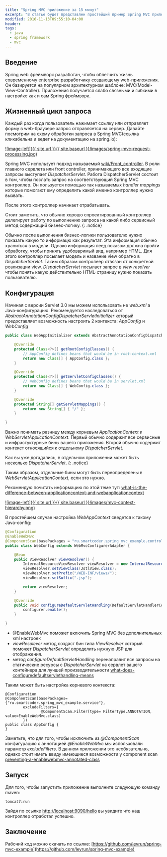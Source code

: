 ```yaml
---
title: "Spring MVC приложение за 15 минут"
excerpt: "В статье будет представлен простейший пример Spring MVC приложения и особенности его конфигурации"
modified: 2016-11-13T09:55:10-04:00
header:
tags: 
  - java
  - spring framework
  - mvc
---
```


## Введение
Spring web фреймворк разработан, чтобы облегчить жизнь современному enterprise разработчику создающему web-приложения.
Он базируется на популярном архитектурном шаблоне: MVC(Model-View-Controller). Приложения получается
слабо связными и гибкими в настройке как и сам Spring фреймворк.

## Жизненный цикл запроса
Каждый раз когда пользователь нажимает ссылку или отправляет форму в web-браузере запрос отправляется на сервер.
Давайте посмотрим на схему обработки запроса в Spring MVC(ссылка кликабельна и ведет на документацию на spring.io):

[![image-left]({{ site.url }}{{ site.baseurl }}/images/spring-mvc-request-processing.jpg)](http://docs.spring.io/spring/docs/current/spring-framework-reference/html/mvc.html)

Spring MVC использует подход называемый [wiki/Front_controller](https://en.wikipedia.org/wiki/Front_controller).
В роли главного сервлета или front controller,  принимающего все входящие запросы выступает _DispatcherServlet_. 
Работа DispatcherServlet состоит в том, чтобы послать запрос на соответствующий Spring MVC контроллер.
Он пользуется помощью так называемых _handler mappings_ которые помогают ему определить какой именно
контроллер нужно вызвать.

После этого контроллер начинает отрабатывать. 

Стоит заметить, что обычно хорошо спроектированный контроллер 
делегирует работу по выполнению запроса на какой либо сервисный метод содержащий бизнес-логику.
{: .notice}

Обычно после выполнения бизнес-логики пользователю нужно показать какую то информацю как результат.
Эта информация обычно храниться в модели. Однако информация пеед показом должна пройти обработку, чтобы
принять удобоваримый вид, например HTML. Для этого контроллер посылает модель и название view обратно
в _DispatcherServlet_. Таким образом контролеер отвязан от конкретной реализации view. 
_DispatcherServlet_ посылает запрос в _view resolver_ чтобы понять какую действительно HTML-страницу нужно показать
пользователю.

## Конфигурация

Начиная с версии Servlet 3.0 мы можем использовать не _web.xml_ а Java-конфигурацию.
Рекомендуется наследоваться от _AbstractAnnotationConfigDispatcherServletInitializer_ который 
предоставляет возможность настроить 2 контекста: _AppConfig_ и _WebConfig_

```java
public class WebAppInitializer extends AbstractAnnotationConfigDispatcherServletInitializer {

    @Override
    protected Class<?>[] getRootConfigClasses() {
        // AppConfig defines beans that would be in root-context.xml
        return new Class[] { AppConfig.class };
    }

    @Override
    protected Class<?>[] getServletConfigClasses() {
        // WebConfig defines beans that would be in servlet.xml
        return new Class[] { WebConfig.class };
    }

    @Override
    protected String[] getServletMappings() {
        return new String[] { "/" };
    }

}
```

Важно понимать разницу между корневым _ApplicationContext_ и _WebServletApplicationContext_.
Первый обычно содержит все сервисные и инфрастуктурные бины вашего приложения.
Второй обычно содержит контекст относящийся к отдельному _DispatcherServlet_. 

Как вы уже догадались, в отдельном приложении может быть несколько _DispatcherServlet_.
{: .notice}

Таким образом, отдельные бины могут быть переопределены в _WebServletApplicationContext_, если это нужно.

Рекомендую почитать информацию по этой теме тут: [what-is-the-difference-between-applicationcontext-and-webapplicationcontext](http://stackoverflow.com/questions/11708967/what-is-the-difference-between-applicationcontext-and-webapplicationcontext-in-s)

[![image-left]({{ site.url }}{{ site.baseurl }}/images/mvc-context-hierarchy.png)](http://docs.spring.io/spring/docs/current/spring-framework-reference/html/mvc.html)

В простейшем случае настройка _WebAppContext_ сведется к такому Java-config:

```java
@Configuration
@EnableWebMvc
@ComponentScan(basePackages = "ru.smartcoder.spring_mvc_example.controller")
public class WebConfig extends WebMvcConfigurerAdapter {

    @Bean
    public ViewResolver viewResolver() {
        InternalResourceViewResolver viewResolver = new InternalResourceViewResolver();
        viewResolver.setViewClass(JstlView.class);
        viewResolver.setPrefix("/WEB-INF/views/");
        viewResolver.setSuffix(".jsp");

        return viewResolver;
    }

    @Override
    public void configureDefaultServletHandling(DefaultServletHandlerConfigurer configurer) {
        configurer.enable();
    }

}
```

 * @EnableWebMvc поможет включить Spring MVC без дополнительных xml настроек
 * _viewResolever_ метод создаст бин типа _ViewResolver_ который поможет _DispatcherServlet_ определить нужную JSP для отображения.
 * метод _configureDefaultServletHandling_ перенаправит все запросы на статические ресурсы с _DispatcherServlet_
   на сервлет вашего контейнера для лучшей производительности [what-does-configuredefaultservlethandling-means](http://stackoverflow.com/questions/29396281/what-does-configuredefaultservlethandling-means)
 
 
Таким может быть настройка корневого контекста:

```
@Configuration
@ComponentScan(basePackages={"ru.smartcoder.spring_mvc_example.service"},
        excludeFilters={
                @ComponentScan.Filter(type= FilterType.ANNOTATION, value=EnableWebMvc.class)
        })
public class AppConfig {
}
```

Заметьте, что для того, чтобы исключить из _@ComponentScan_ конфигурацию с аннотацией _@EnableWebMvc_
мы использовали параметр _excludeFilters_. В данном приложении это необязательно, однако стоит иметь ввиду имеющиеся 
возможности у component scan [preventing-a-enablewebmvc-annotated-class](http://stackoverflow.com/questions/21527578/preventing-a-enablewebmvc-annotated-class-from-being-picked-up-by-componentsca)

## Запуск
Для того, чтобы запустить приложение выполните следующую команду maven: 

```tomcat7:run```

Зайдя по ссылке [http://localhost:9090/hello](http://localhost:9090/hello) вы увидите что наш контроллер отработал успешно.

## Заключение
Рабочий код можно скачать по ссылке: [https://github.com/levrun/spring-mvc-example](https://github.com/levrun/spring-mvc-example)






